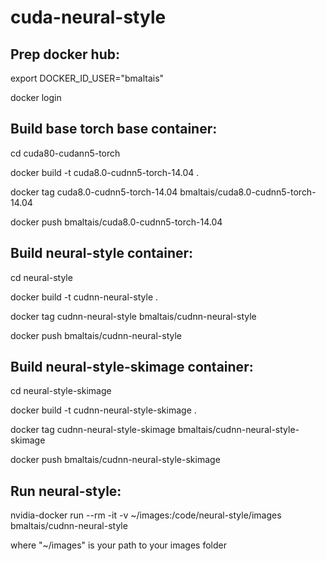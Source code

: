 # cuda-neural-style
## Prep docker hub:
export DOCKER_ID_USER="bmaltais"

docker login

## Build base torch base container:

cd cuda80-cudann5-torch

docker build -t cuda8.0-cudnn5-torch-14.04 .

docker tag cuda8.0-cudnn5-torch-14.04 bmaltais/cuda8.0-cudnn5-torch-14.04

docker push bmaltais/cuda8.0-cudnn5-torch-14.04


## Build neural-style container:

cd neural-style

docker build -t cudnn-neural-style .

docker tag cudnn-neural-style bmaltais/cudnn-neural-style

docker push bmaltais/cudnn-neural-style

## Build neural-style-skimage container:

cd neural-style-skimage

docker build -t cudnn-neural-style-skimage .

docker tag cudnn-neural-style-skimage bmaltais/cudnn-neural-style-skimage

docker push bmaltais/cudnn-neural-style-skimage

## Run neural-style:

nvidia-docker run --rm -it -v ~/images:/code/neural-style/images bmaltais/cudnn-neural-style

where "~/images" is your path to your images folder
